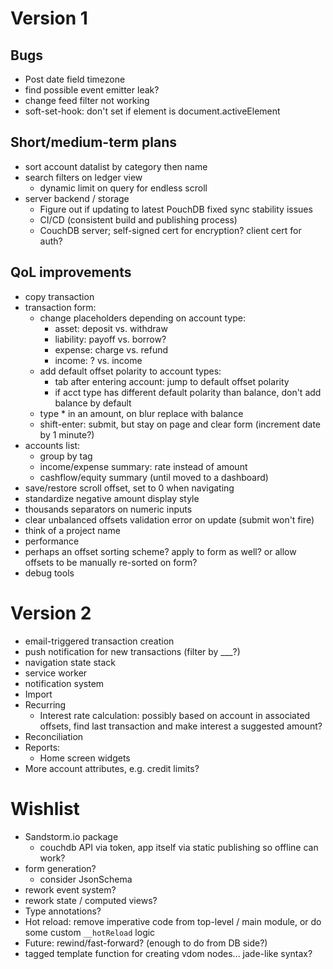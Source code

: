 Version 1
=========

Bugs
----

- Post date field timezone
- find possible event emitter leak?
- change feed filter not working
- soft-set-hook: don't set if element is document.activeElement

Short/medium-term plans
-----------------------

- sort account datalist by category then name
- search filters on ledger view
  - dynamic limit on query for endless scroll
- server backend / storage
  - Figure out if updating to latest PouchDB fixed sync stability issues
  - CI/CD (consistent build and publishing process)
  - CouchDB server; self-signed cert for encryption? client cert for auth?

QoL improvements
----------------

- copy transaction
- transaction form:
  - change placeholders depending on account type:
    - asset: deposit vs. withdraw
    - liability: payoff vs. borrow?
    - expense: charge vs. refund
    - income: ? vs. income
  - add default offset polarity to account types:
    - tab after entering account: jump to default offset polarity
    - if acct type has different default polarity than balance, don't add balance by default
  - type * in an amount, on blur replace with balance
  - shift-enter: submit, but stay on page and clear form (increment date by 1 minute?)
- accounts list:
  - group by tag
  - income/expense summary: rate instead of amount
  - cashflow/equity summary (until moved to a dashboard)
- save/restore scroll offset, set to 0 when navigating
- standardize negative amount display style
- thousands separators on numeric inputs
- clear unbalanced offsets validation error on update (submit won't fire)
- think of a project name
- performance
- perhaps an offset sorting scheme? apply to form as well? or allow offsets to be manually re-sorted on form?
- debug tools

Version 2
=========

- email-triggered transaction creation
- push notification for new transactions (filter by ___?)
- navigation state stack
- service worker
- notification system
- Import
- Recurring
  - Interest rate calculation: possibly based on account in associated offsets, find last transaction and make interest a suggested amount?
- Reconciliation
- Reports:
  - Home screen widgets
- More account attributes, e.g. credit limits?

Wishlist
========

- Sandstorm.io package
  - couchdb API via token, app itself via static publishing so offline can work?
- form generation?
  - consider JsonSchema
- rework event system?
- rework state / computed views?
- Type annotations?
- Hot reload: remove imperative code from top-level / main module, or do some custom `__hotReload` logic
- Future: rewind/fast-forward? (enough to do from DB side?)
- tagged template function for creating vdom nodes... jade-like syntax?
